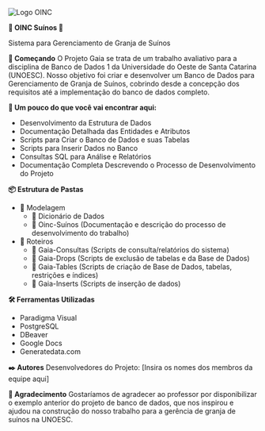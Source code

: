 ![Logo OINC](https://github.com/MiguelSFlach/OINC-SUINOS/assets/165222126/6634f835-4157-4c6f-848e-89cd8590c92f)


                                           


  __🐖 OINC Suínos 🐖__

  Sistema para Gerenciamento de Granja de Suínos

  __🚀 Começando__
O Projeto Gaia se trata de um trabalho avaliativo para a disciplina de Banco de Dados 1 da Universidade do Oeste de Santa Catarina (UNOESC). Nosso objetivo foi criar e desenvolver um Banco de Dados para Gerenciamento de Granja de Suínos, cobrindo desde a concepção dos requisitos até a implementação do banco de dados completo.

__🔎 Um pouco do que você vai encontrar aqui:__
* Desenvolvimento da Estrutura de Dados
* Documentação Detalhada das Entidades e Atributos
* Scripts para Criar o Banco de Dados e suas Tabelas
* Scripts para Inserir Dados no Banco
* Consultas SQL para Análise e Relatórios
* Documentação Completa Descrevendo o Processo de Desenvolvimento do Projeto


__📦 Estrutura de Pastas__
  * 📁 Modelagem
    * 📄 Dicionário de Dados
    * 📄 Oinc-Suínos (Documentação e descrição do processo de desenvolvimento do trabalho)
  * 📁 Roteiros
    * 📄 Gaia-Consultas (Scripts de consulta/relatórios do sistema)
    * 📄 Gaia-Drops (Scripts de exclusão de tabelas e da Base de Dados)
    * 📄 Gaia-Tables (Scripts de criação de Base de Dados, tabelas, restrições e índices)
    * 📄 Gaia-Inserts (Scripts de inserção de dados)

__🛠️ Ferramentas Utilizadas__
  * Paradigma Visual
  * PostgreSQL
  * DBeaver
  * Google Docs
  * Generatedata.com

  __✒️ Autores__
Desenvolvedores do Projeto: [Insira os nomes dos membros da equipe aqui]

  __🙏 Agradecimento__
Gostaríamos de agradecer ao professor por disponibilizar o exemplo anterior do projeto de banco de dados, que nos inspirou e ajudou na construção do nosso trabalho para a gerência de granja de suínos na UNOESC.
